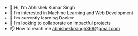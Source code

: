 - 👋 Hi, I’m Abhishek Kumar Singh
- 👀 I’m interested in Machine Learning and Web Development
- 🌱 I’m currently learning Docker
- 💞️ I’m looking to collaborate on impactful projects
- 📫 How to reach me abhishekkrsingh369@gmail.com

<!---
average-joe25/average-joe25 is a ✨ special ✨ repository because its `README.md` (this file) appears on your GitHub profile.
You can click the Preview link to take a look at your changes.
--->
